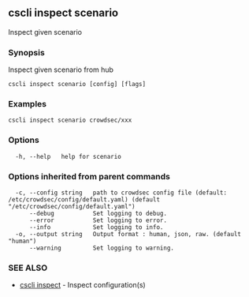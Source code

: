 ## cscli inspect scenario

Inspect given scenario

### Synopsis

Inspect given scenario from hub

```
cscli inspect scenario [config] [flags]
```

### Examples

```
cscli inspect scenario crowdsec/xxx
```

### Options

```
  -h, --help   help for scenario
```

### Options inherited from parent commands

```
  -c, --config string   path to crowdsec config file (default: /etc/crowdsec/config/default.yaml) (default "/etc/crowdsec/config/default.yaml")
      --debug           Set logging to debug.
      --error           Set logging to error.
      --info            Set logging to info.
  -o, --output string   Output format : human, json, raw. (default "human")
      --warning         Set logging to warning.
```

### SEE ALSO

* [cscli inspect](cscli_inspect.md)	 - Inspect configuration(s)


